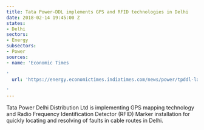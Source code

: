 ```yaml
---
title: Tata Power-DDL implements GPS and RFID technologies in Delhi
date: 2018-02-14 19:45:00 Z
states:
- Delhi
sectors:
- Energy
subsectors:
- Power
sources:
- name: 'Economic Times

'
  url: 'https://energy.economictimes.indiatimes.com/news/power/tpddl-launches-gps-and-rfid-technology-for-quick-resolution-of-faults/62791707

'
---
```


Tata Power Delhi Distribution Ltd is implementing GPS mapping technology and Radio Frequency Identification Detector (RFID) Marker installation for quickly locating and resolving of faults in cable routes in Delhi. 
